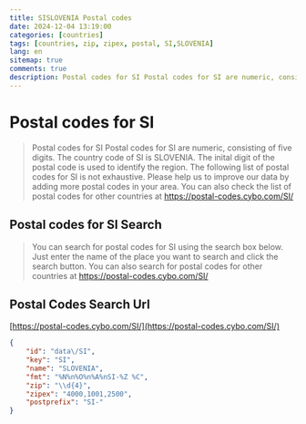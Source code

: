 ```yaml
---
title: SISLOVENIA Postal codes 
date: 2024-12-04 13:19:00
categories: [countries]
tags: [countries, zip, zipex, postal, SI,SLOVENIA]
lang: en
sitemap: true
comments: true
description: Postal codes for SI Postal codes for SI are numeric, consisting of five digits. The country code of SI is SLOVENIA. The inital digit of the postal code is used to identify the region. The following list of postal codes for SI is not exhaustive. Please help us to improve our data by adding more postal codes in your area. You can also check the list of postal codes for other countries at https://postal-codes.cybo.com/SI/
---
```


# Postal codes for SI
> Postal codes for SI Postal codes for SI are numeric, consisting of five digits. The country code of SI is SLOVENIA. The inital digit of the postal code is used to identify the region. The following list of postal codes for SI is not exhaustive. Please help us to improve our data by adding more postal codes in your area. You can also check the list of postal codes for other countries at https://postal-codes.cybo.com/SI/

## Postal codes for SI Search 
> You can search for postal codes for SI using the search box below. Just enter the name of the place you want to search and click the search button. You can also search for postal codes for other countries at https://postal-codes.cybo.com/SI/

## Postal Codes Search Url

[https://postal-codes.cybo.com/SI/](https://postal-codes.cybo.com/SI/)
```json
{
    "id": "data\/SI",
    "key": "SI",
    "name": "SLOVENIA",
    "fmt": "%N%n%O%n%A%nSI-%Z %C",
    "zip": "\\d{4}",
    "zipex": "4000,1001,2500",
    "postprefix": "SI-"
}
```
